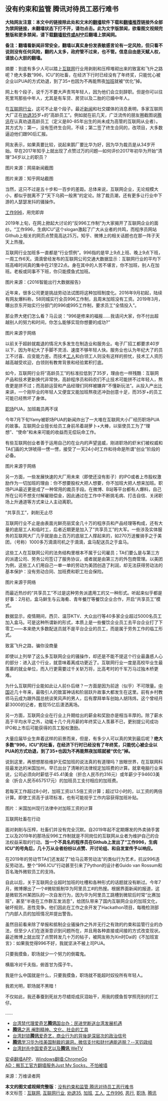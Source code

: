  <h2>没有约束和监管 腾讯对待员工恶行难书</h2> <p class="notice"><b>大陆网友注意：本文中的链接除此处和文末的<a href="https://github.com/bannedbook/fanqiang" >翻墙</a>软件下载和<a href="https://github.com/killgcd/justmysocks/blob/master/README.md">翻墙推荐</a>链接外全部为禁网链接，未翻墙状态下打不开，请勿点击。此为文字版禁闻，欲看图文视频完整版和更多禁闻，请下载<a href="https://github.com/bannedbook/fanqiang">翻墙软件或APP</a>后翻墙上禁闻网。</p><p>备注：翻墙看新闻非常安全，翻墙以真实身份发表敏感言论有一定风险，但只看不说则没有任何风险，翻的人太多，政府管不过来，也不管。信息自由是天赋人权，请放心大胆的翻墙。</b></p>  <div class="entry"> <p id="conimg"></p> <p>摘要：到底有多少人可以踏上<a href="https://www.bannedbook.org/bnews/tag/%e4%ba%92%e8%81%94%e7%bd%91/" class="st_tag internal_tag" rel="tag" title="标签 互联网 下的日志">互联网</a>行业用剥削和压榨堆砌出来的致富和飞升之路呢？绝大多数“996，ICU”的社畜，在经济下行时已经没有了年终奖，只能忧心被企业以PUA的方式劝退，到了35+也因为不再能熬夜<a href="https://www.bannedbook.org/bnews/tag/%E5%8A%A0%E7%8F%AD/" class="st_tag internal_tag" rel="tag" title="标签 加班 下的日志">加班</a>就被“优化”掉。</p> <p>网上有个段子，说千万不要大声责骂年轻人，因为他们会立刻辞职。但是你可以往死里骂那些中年人，尤其是有车贷、房贷以及二胎的已婚中年人。</p> <p>在<a href="https://www.bannedbook.org/bnews/tag/%e4%ba%92%e8%81%94%e7%bd%91%e8%a1%8c%e4%b8%9a/" class="st_tag internal_tag" rel="tag" title="标签 互联网行业 下的日志">互联网行业</a>，这可不止是个段子。最近<span class='wp_keywordlink_affiliate'><a href="https://www.bannedbook.org/" title="新闻">新闻</a></span>和社交媒体的消息表明，多家互联网大厂正在<a href="https://www.bannedbook.org/bnews/tag/%e5%8a%9d%e9%80%8035/" class="st_tag internal_tag" rel="tag" title="标签 劝退35 下的日志">劝退35</a>岁+的“高龄员工”。例如就在前几天，广泛流传的朋友圈截图说<a href="https://www.bannedbook.org/bnews/tag/%e8%85%be%e8%ae%af/" class="st_tag internal_tag" rel="tag" title="标签 腾讯 下的日志">腾讯</a>在认真劝退高龄员工（定义是80-85年出生的尚未成为高管的互联网从业者）。其方式为：第一，没有签终生合同，不续；第二签了终生合同的，改项目，大多数逼迫他们跟90后汇报。</p> <p>网友表示，如果真要比较，说起来鹅厂要比华为好，因为华为裁员是从34岁开始。早在2017年知乎上就出现了点赞过万的问题—如何评价2017年初华为开始“清理”34岁以上的职员？</p> <p></p> <p>图片来源：网易新闻截图</p> <p></p> <p>图片来源：知乎网站截图</p> <p>当然，这只不过是五十步和一百步的差距。总体来说，互联网企业，无论规模大小，都似乎脱离不了“天下乌鸦一般黑”的定论。除了裁员潮，还有更多让行业中下游的人瑟瑟发抖的骚操作。</p> <p><a href="https://www.bannedbook.org/bnews/tag/%e5%b7%a5%e4%bd%9c996/" class="st_tag internal_tag" rel="tag" title="标签 工作996 下的日志">工作996</a>，用完即弃</p> <p>2019年上旬，在网上掀起大讨论的“反996工作制”为大家揭开了互联网企业的面纱。“工作996，生病ICU”这个slogan激起了广大从业者的共鸣，而程序员网站Github上相关的网页点赞竟高达25万。知乎、微博上的相关话题也在那一阵子天天上热搜。</p> <p>互联网行业加班多一直都是“行业惯例”。996指的是早上9点上班、晚上9点下班，一周工作6天。滴滴曾经发布的互联网公司交通大数据显示：互联网行业的平均下班高峰时间真的集中在21至22点。身在其中的人苦不堪言，你不加班，别人在加班。老板或同事不下班，你只能摸鱼式加班。</p> <p></p>  <p></p> <p></p> <p>图片来源：《2016智能出行大数据报告》</p> <p>近年来，很多公司更是挑战劳动法试图将这种加班制度化。2016年9月初起，陆续有网友爆料称，58同城实行全员996工作制，且周末加班没有工资。2019年3月，曝出京东开始实行分部门的996或995工作制，要求员工“全情投入”。</p> <p>那业界大佬们怎么看？马云说：“996是修来的福报&#8230;&#8230;我请问大家，你不付出超越别人的努力和时间，你怎么能够实现你想要的成功?”</p> <p></p> <p>图片来源于网络</p> <p>以前关于超龄就裁退的情况大多发生在制造业和服务业。电子厂招工都要求40岁以下，因为年纪大了手脚不灵活、速度不够年轻人快。服务业也认为年纪大了的员工不讨喜、应变能力差。而技术<a href="https://www.bannedbook.org/bnews/tag/%E5%B7%A5%E4%BA%BA/" class="st_tag internal_tag" rel="tag" title="标签 工人 下的日志">工人</a>和白领工人则没有这样的担忧，技术工人资历越高越受欢迎，白领则有教育背景和经验累积打底。</p> <p>如今，互联网行业将“高龄员工”的标准拉低到了35岁，理由也一样残酷：互联网产品和技术更新换代非常快，高龄程序员和码农们不止技术可能拼不过年轻人，熬夜更是拼不过；而高龄运营和产品经理们同样被嫌弃“不懂新玩法”。从投入产出比来讲，一个刚毕业的年轻人又便宜又能加班熬夜还冲劲创意十足，而35岁+的员工可能已经熬坏了身体。</p> <p><a href="https://www.bannedbook.org/bnews/tag/%e8%81%8c%e5%9c%ba/" class="st_tag internal_tag" rel="tag" title="标签 职场 下的日志">职场</a>PUA，加班裁员两不误</p> <p>今年7月下旬Yamy被职场PUA的新闻炸出了一大堆在互联网大小厂经历职场PUA的故事。互联网企业擅长给员工身前吊着胡萝卜+大棒，以驱使员工为了“理想”、“使命”和未来可能的收益而无偿玩命工作。</p> <p>有些互联网创业者善于运用自己的在业内的声望竖威，刚进职场的虾米们被权威和TA们画的大饼唬得一愣一愣，接受了一天24小时工作和待命是所谓“创业”阶段的必备。</p> <p></p> <p>图片来源于网络</p>  <p>另一方面，一些发展快速的大厂用未来（即使还没有影子）的IPO或者上市股权激励作为一切加班的理由：你不想要股权大把人想要，你不加班大把人想来加班。职场PUA最近更是成了一种常用的裁员手段。在微博、B站等平台都有人爆料，自己所在公司不想支付解雇赔偿金，因此通过在工作中不断挑毛病、打击自信、关闭职场上升通道等方式来让人主动离职。</p> <p>“共享员工”，剥削无止尽</p> <p>互联网行业不止是由表面光鲜亮丽奖金几十万的程序员和产品经理等构成，还有大量的底层工人和临时工，后者近期更是加入了“共享员工”的大军。一些涉及实体服务的互联网大厂几乎就是由上百万的底层工人撑起来的，如270万送餐骑手之于美团，（号称）1000多万滴滴司机之于滴滴，盒马配送员之于盒马。</p> <p>这些工人在互联网公司的法务结构里根本不属于公司雇员；TA们要么是与第三方的派遣公司、劳务公司签订了服务协议，或者就是由第三方的外包商管理。以美团为例，这些工人们用自己一单一单的劳动为美团创造了利润，却无法获得劳动法的基本保护：没有劳动合同、加班费和职工社会保险。</p> <p></p> <p>图片来源于网络</p> <p>而最近热炒的“共享员工”不过是这种劳务派遣用工的又一种形式。听起来似乎都是好事：2月初，盒马鲜生与云海肴、青年餐厅等餐饮企业合作，开启“共享员工”模式。</p> <p>数据显示，疫情期间，西贝、温莎KTV、大众出行等40多家企业超过5000名员工加入盒马。可是这种所谓新的形式，本质上是一些餐饮企业员工去平台企业打了下零工——本来绝大多数配送员就不是平台企业的员工，而是属于劳务工作的临工形式。</p> <p>致富飞升之路，骗你没商量</p> <p>即使以上列举了这么多互联网企业的骚操作，却还是不能不提这个行业最蛊惑人心的部分：进入这个行业，就意味着离成功更近了。互联网行业一度是高校毕业生最羡慕的就业单位，而入行更需要过千关斩万将，比高考时的千军万马过独木桥更难。</p> <p>为什么互联网行业能如此让人前仆后继？一方面是因为前途（似乎）不可限量。<span class='wp_keywordlink_affiliate'><a href="https://www.bannedbook.org/" title="中国" target="_blank">中国</a></span>近几十年来，最吸引人的致富神话和阶层跃升故事大都发生在这里。前有乡村教师马云成为跟外国总统谈笑风声的男人，后有摩拜单车创始人胡玮炜，这个曾经月薪3000的记者，套现15亿后潇洒离场。</p> <p>另一方面，互联网企业在行业上升期给出的薪金和奖励亦是相当丰厚的。除了薪水高于平均水平之外，动辄十几个月月薪的年终奖让人羡慕不已，更别提公司成功IPO和上市后可能获得的员工股权激励。</p> <p>大量应届毕业生奔着这样的前景而来，但是，有多少人可以真的笑到最后呢？<strong>绝大多数“996，ICU”的社畜，在经济下行时已经没有了年终奖，只能忧心被企业以PUA的方式劝退，到了35+也因为不再能熬夜加班就被“优化”掉。</strong></p> <p>说到这里，再想想那些维护无偿加班的说法真的有道理吗？放眼世界，在互联网科技最发达的米国加州，早已出台了清晰的法律规定加班费的计算。就拿电脑行业来说，公司必须向时薪低于45.41美金（折合人民币约316元）或年薪少于94603美金（折合人民币657517元）的加班员工支付相应的加班费。</p>  <p>若每天工作超过8小时，加班工资以1.5倍工资计算；超过12小时的，以工资的两倍计算。即使工资高于该项标准，也有可能视乎工作内容获得加班补贴。</p> <p></p> <p>图片：米国加州现行法律中对加班工资的计算</p> <p>互联网社畜在行动</p> <p>面对剥削与压榨，社畜们并没有完全沉默。自2019年起不定期爆发的外卖骑手罢工以及2019年的那场反996工作制就是不同岗位的互联网从业者为维护自己的合法权益采取的行动。<strong>当一个不具名的程序员在Github上发出了“工作996，生病ICU”的号角后，几十万从</strong><strong>业者纷纷以点赞、开讨论组、和自发宣传予以响应。</strong></p> <p>在2019年的劳动节TA们还发起了“给马云寄劳动法”的类似行为艺术，抗议996违反劳动法。整个“996.ICU”行动甚至引来了Python的设计者Guido van Rossum和百名海外微软员工的支持。</p> <p>自此以后，关于互联网企业超时加班的吐槽和各种形式的话题就没有断过。今年7月，微博爆出了一个#微软抵制华为阿里员工#的热搜。根据界面新闻的报道，这是微软苏州某团队的一次自发行为，因为华为阿里员工跳槽到微软后时常“比赛加班”，甚至“半夜在工作群互发消息”，给团队带来了国内互联网企业的加班文化，破坏规则，恶性竞争。他们因此在工作之余开发了Hackathon项目，每晚检测部门内部人员的加班情况并提出警告。</p> <p>虽然目前看来除了举报和抵制企业骚操作之外并无行之有效的约束和监管行业的办法，但至少人们在逐渐意识到问题所在，并且用各种直接或间接的方式改变现状。最近微博上就出现了点赞转发几十万的帖子，被网友称为Xin时Dai的《不加班宣言》：如果我觉得996不好，我就坚决不被上司PUA。</p> <p>只要我摸鱼，职场就少一个努力的倒霉鬼。</p> <p>横眉冷对千夫指，俯首甘为孺子牛。</p> <p>我是什么中国就是什么，只要我摸鱼，职场就不能超时奴役所有年轻人。</p> <p>我若光明，职场就不黑暗！</p> <p>不仅如此，我还春蚕到死丝方尽蜡炬成灰泪始干，用我的摸鱼哲学照亮别的打工仔。</p> <p>……</p>  <ul class='op-related-articles' title='相关阅读'> <li><a href='https://www.bannedbook.org/bnews/baitai/20200822/1384134.html' target='_blank'>台湾禁代理爱奇艺<b>腾讯</b>国台办：民进党断送台湾发展机遇</a></li> <li><a href='https://www.bannedbook.org/bnews/lifebaike/20200822/1383889.html' target='_blank'><b>腾讯</b>之恶 阉割精神、文化、社会的工具</a></li> <li><a href='https://www.bannedbook.org/bnews/bannedvideo/20200821/1383691.html' target='_blank'>台湾封锁<b>腾讯</b>爱奇艺，商业行为的背後是深层次的政治信号</a></li> <li><a href='https://www.bannedbook.org/bnews/bannedvideo/20200821/1383678.html' target='_blank'><b>腾讯</b>学习华为找美国制裁的漏洞，微信支付和财付通能逃脱？--天钧政经</a></li> <li><a href='https://www.bannedbook.org/bnews/headline/20200819/1382663.html' target='_blank'>台湾封杀中国爱奇艺以及<b>腾讯</b> WeTV </a></li> </ul> <div class="texttj"> <a href="https://github.com/bannedbook/fanqiang/wiki/%E7%A6%81%E9%97%BB%E7%BD%91%E5%AE%89%E5%8D%93%E7%BF%BB%E5%A2%99%E6%96%B0%E9%97%BBAPP" target="_blank">安卓翻墙APP</a>、<a href="https://github.com/bannedbook/fanqiang/wiki/Chrome%E4%B8%80%E9%94%AE%E7%BF%BB%E5%A2%99%E5%8C%85" target="_blank">Windows翻墙:ChromeGo</a><br/> <a href="https://github.com/killgcd/justmysocks/blob/master/README.md" target="_blank">AD：搬瓦工官方翻墙服务Just My Socks，不怕被墙</a> </div><p> 来源：万维读者网 </p><a name='sharetosocial'></a>         <div><b>本文的图文或视频完整版</b>：<a href='https://www.bannedbook.org/bnews/comments/20200823/1384364.html'>没有约束和监管 腾讯对待员工恶行难书</a></div>  </div><!--END ENTRY--> <div class="postfooter"> <div>本文标签：<a href="https://www.bannedbook.org/bnews/tag/%e4%ba%92%e8%81%94%e7%bd%91/" rel="tag">互联网</a>, <a href="https://www.bannedbook.org/bnews/tag/%e4%ba%92%e8%81%94%e7%bd%91%e8%a1%8c%e4%b8%9a/" rel="tag">互联网行业</a>, <a href="https://www.bannedbook.org/bnews/tag/%e5%8a%9d%e9%80%8035/" rel="tag">劝退35</a>, <a href="https://www.bannedbook.org/bnews/tag/%E5%8A%A0%E7%8F%AD/" rel="tag">加班</a>, <a href="https://www.bannedbook.org/bnews/tag/%E5%B7%A5%E4%BA%BA/" rel="tag">工人</a>, <a href="https://www.bannedbook.org/bnews/tag/%e5%b7%a5%e4%bd%9c996/" rel="tag">工作996</a>, <a href="https://www.bannedbook.org/bnews/tag/%E6%81%B6%E8%A1%8C/" rel="tag">恶行</a>, <a href="https://www.bannedbook.org/bnews/tag/%e8%81%8c%e5%9c%ba/" rel="tag">职场</a>, <a href="https://www.bannedbook.org/bnews/tag/%e8%85%be%e8%ae%af/" rel="tag">腾讯</a></div>  </div><!--END POSTFOOTER--> 